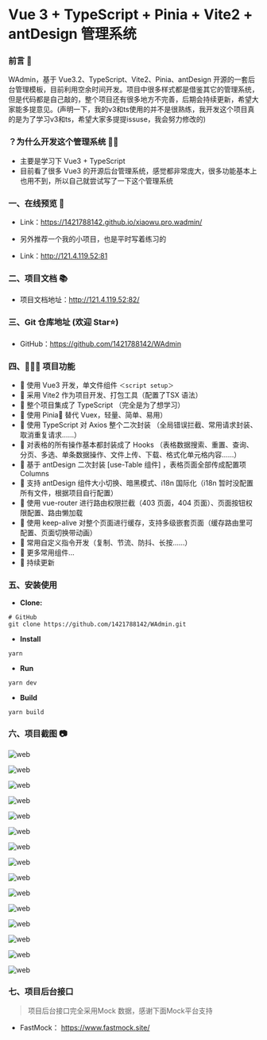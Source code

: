 # Vue 3 + TypeScript + Pinia + Vite2 + antDesign 管理系统

### 前言 📖

WAdmin，基于 Vue3.2、TypeScript、Vite2、Pinia、antDesign 开源的一套后台管理模板，目前利用空余时间开发。项目中很多样式都是借鉴其它的管理系统，但是代码都是自己敲的，整个项目还有很多地方不完善，后期会持续更新，希望大家能多提意见。(声明一下，我的v3和ts使用的并不是很熟练，我开发这个项目真的是为了学习v3和ts，希望大家多提提issuse，我会努力修改的)

### ？为什么开发这个管理系统 🤷‍♂️

- 主要是学习下 Vue3 + TypeScript
- 目前看了很多 Vue3 的开源后台管理系统，感觉都非常庞大，很多功能基本上也用不到，所以自己就尝试写了一下这个管理系统

### 一、在线预览 👀

- Link：https://1421788142.github.io/xiaowu.pro.wadmin/

- 另外推荐一个我的小项目，也是平时写着练习的
- Link：http://121.4.119.52:81

### 二、项目文档 📚

- 项目文档地址：http://121.4.119.52:82/

### 三、Git 仓库地址 (欢迎 Star⭐)

- GitHub：https://github.com/1421788142/WAdmin

### 四、🔨🔨🔨 项目功能

- 🚀 使用 Vue3 开发，单文件组件 `＜script setup＞`
- 🚀 采用 Vite2 作为项目开发、打包工具（配置了TSX 语法）
- 🚀 整个项目集成了 TypeScript （完全是为了想学习）
- 🚀 使用 Pinia🍍 替代 Vuex，轻量、简单、易用）
- 🚀 使用 TypeScript 对 Axios 整个二次封装 （全局错误拦截、常用请求封装、取消重复请求……）
- 🚀 对表格的所有操作基本都封装成了 Hooks （表格数据搜索、重置、查询、分页、多选、单条数据操作、文件上传、下载、格式化单元格内容……）
- 🚀 基于 antDesign 二次封装 [use-Table 组件] ，表格页面全部传成配置项 Columns
- 🚀 支持 antDesign 组件大小切换、暗黑模式、i18n 国际化（i18n 暂时没配置所有文件，根据项目自行配置）
- 🚀 使用 vue-router 进行路由权限拦截（403 页面，404 页面）、页面按钮权限配置、路由懒加载
- 🚀 使用 keep-alive 对整个页面进行缓存，支持多级嵌套页面（缓存路由里可配置、页面切换带动画）
- 🚀 常用自定义指令开发（复制、节流、防抖、长按……）
- 🚀 更多常用组件...
- 🚀 持续更新

### 五、安装使用

- **Clone:**

```
# GitHub
git clone https://github.com/1421788142/WAdmin.git
```

- **Install**

```
yarn
```

- **Run**
```
yarn dev
```

- **Build**
```
yarn build
```

### 六、项目截图 📷

![web](http://121.4.119.52/image/v2/1.png)

![web](http://121.4.119.52/image/v2/2.png)

![web](http://121.4.119.52/image/v2/3.png)

![web](http://121.4.119.52/image/v2/4.png)

![web](http://121.4.119.52/image/v2/5.png)

![web](http://121.4.119.52/image/v2/6.png)

![web](http://121.4.119.52/image/v2/7.png)

![web](http://121.4.119.52/image/v2/8.png)

![web](http://121.4.119.52/image/v2/9.png)

![web](http://121.4.119.52/image/v2/10.png)

![web](http://121.4.119.52/image/v2/11.png)

![web](http://121.4.119.52/image/v2/12.png)

![web](http://121.4.119.52/image/v2/13.png)

![web](http://121.4.119.52/image/v2/14.png)

![web](http://121.4.119.52/image/v2/15.png)

### 七、项目后台接口
> 项目后台接口完全采用Mock 数据，感谢下面Mock平台支持

- FastMock： https://www.fastmock.site/
